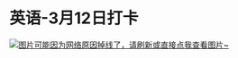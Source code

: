 # 英语-3月12日打卡

[![图片可能因为网络原因掉线了，请刷新或直接点我查看图片~](https://cdn.jsdelivr.net/gh/ylsislove/image-home/test/20210313173321.jpg)](https://cdn.jsdelivr.net/gh/ylsislove/image-home/test/20210313173321.jpg)

